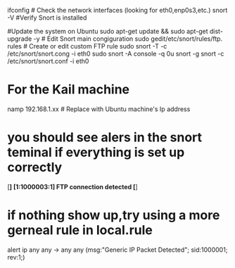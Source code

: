 ifconfig  # Check the network interfaces (looking for eth0,enp0s3,etc.)
snort -V   #Verify Snort is installed 

#Update the system on Ubuntu 
sudo apt-get update && sudo apt-get dist-upgrade -y # Edit Snort main congiguration 
sudo gedit/etc/snort/rules/ftp. rules # Create or edit custom FTP rule 
sudo snort -T -c /etc/snort/snort.cong -i eth0
sudo snort -A console -q 0u snort -g snort -c /etc/snort/snort.conf -i eth0 

# For the Kail machine
namp 192.168.1.xx # Replace with Ubuntu machine's Ip address

# you should see alers in the snort teminal if everything is set up correctly
[**] [1:1000003:1] FTP connection detected [**]

# if nothing show up,try using a more gerneal rule in local.rule
alert ip any any -> any any (msg:"Generic IP Packet Detected"; sid:1000001; rev:1;)

